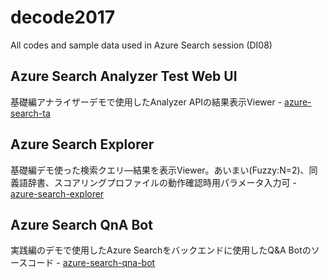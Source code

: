 # decode2017
All codes and sample data used in Azure Search session (DI08)


## Azure Search Analyzer Test Web UI
基礎編アナライザーデモで使用したAnalyzer APIの結果表示Viewer - [azure-search-ta](https://github.com/yokawasa/azure-search-ta)

## Azure Search Explorer
基礎編デモ使った検索クエリ―結果を表示Viewer。あいまい(Fuzzy:N=2)、同義語辞書、スコアリングプロファイルの動作確認時用パラメータ入力可 - [azure-search-explorer](https://github.com/yokawasa/decode2017/tree/master/azure-search-explorer)

## Azure Search QnA Bot
実践編のデモで使用したAzure Searchをバックエンドに使用したQ&A Botのソースコード - [azure-search-qna-bot](https://github.com/yokawasa/decode2017/tree/master/azure-search-qna-bot)



